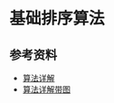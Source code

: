 # 基础排序算法

## 参考资料

- [算法详解](https://github.com/hustcc/JS-Sorting-Algorithm)
- [算法详解带图](https://mp.weixin.qq.com/s/vn3KiV-ez79FmbZ36SX9lg)